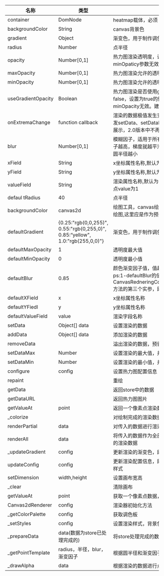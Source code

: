 |名称|类型|描述|
|-|-|-|
|container|DomNode|heatmap载体，必须|
|backgroundColor|String|canvas背景色|
|gradient|Object|渐变色，用于制作调色板|
|radius|Number|点半径|
|opacity|Number[0,1]|热力图渲染透明度，设置该参数后，maxOpaticy、minOpaticy参数无效|
|maxOpacity|Number[0,1]|热力图渲染允许的透明度的最大值，默认为1|
|minOpacity|Number[0,1]|热力图渲染允许的透明度的最小值，默认为0|
|useGradientOpacity|Boolean|热力图渲染是否使用gradient渐变色的透明度，默认是false，设置为true的情况下opacity，maxOpacity，minOpacity无效。建议不设置该参数|
|onExtremaChange|function callback|渲染的数据极值发生变化的事件回调函数,由以下函数触发setData、setDataMax. setDataMin。可用于图例的展示，2.0版本中不再在库中内置图例展示。|
|blur|Number[0,1]|模糊因子，适用于所有的数据点，默认为0.35。模糊因子越高，梯度就越平滑。也就是做放射颜色渐变时的内圆半径越小|
|xField|String|x坐标属性名称,默认为'x'|
|yField|String|y坐标属性名称,默认为'y'|
|valueField|String|渲染属性名称,默认为'value' ,若渲染属性不存在,则一个点value为1|
|defaul tRadius|40|点半径|
|backgroundColor|canvas2d|绘图工具，canvas绘图对象，因canvas现在只支持2D绘图,这里应是作为预留拓展配置。|
|defaultGradient|{0.25:"rgb(0,0,255)",<br>0.55:"rgb(0,255,0)",<br>0.85:“yellow",<br>1.0:"rgb(255,0,0)"}|渐变色，用于制作调色板|
|defaultMaxOpacity|1|透明度最大值|
|defaultMinOpacity|0|透明度最小值|
|defaultBlur|0.85|颜色渐变因子值，值越大，内院越小，热力效果越小。<br>ps:1-defaultBlur的值作为CanvasRedneringContext2D.createLinearGradient()方法的第三个实参，即渐变开始圆的半径|
|defaultXField|x|x坐标属性名称|
|defaultYFiedl|y|y坐标属性名称|
|defaultValueField|value|渲染字段名称|
|setData|Object[] data|设置渲染的数据|
|addData|Object[] data|添加渲染的数据|
|removeData||溢出渲染的数据，预留的方法，尚未实现|
|setDataMax|Number|设置渲染的最大值，并重新绘制|
|setDataMin|Number|设置渲染的最小值，并重新绘制|
|configure|config|设置热力图配置信息|
|repaint||重绘|
|getData||返回store中的数据|
|getDataURL||返回热力图图片|
|getValueAt|point|返回一个像素点渲染数据|
|_colorize||对绘制完成的渲染数据进行着色|
|renderPartial|data|对传入的数据进行渲染|
|renderAll|data|将传入的数据作为全部数据进行渲染，即会先清除已有的渲染数据|
|_updateGradient|config|更新渲染的渐变色，即重新设置调色板|
|updateConfig|config|更新渲染配置信息，即更新渲染的渐变色和渲染的相关样式|
|setDimension|width,height|设置画布宽高|
|_clear||清除画布|
|getValueAt|point|获取一个像素点数据，包括颜色及透明度|
|Canvas2dRenderer|config|渲染器初始化方法|
|_getColorPalette|config|获取调色板|
|_setStyles|config|设置渲染样式，背景色，渐变因子，透明度|
|_prepareData|data(数据为store已处理完成的)|将store处理完成的数据转换为可渲染的数据|
|_getPointTemplate|radius，半径，blur，渐变因子|根据圆半径和渐变因子确定一个点渲染的模板|
|_drawAlpha|data|根据渲染的数据进行点绘制，未着色|
